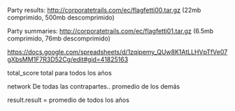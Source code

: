 

Party results: http://corporatetrails.com/ec/flagfetti00.tar.gz (22mb
comprimido, 500mb descomprimido)

Party summaries: http://corporatetrails.com/ec/flagfetti01.tar.gz (6.5mb
comprimido, 76mb descomprimido)


https://docs.google.com/spreadsheets/d/1zqipemy_QUw8K1AtLLHVpTfVe07gXbsMM1F7R3D52Cg/edit#gid=41825163



total_score
total para todos los años

network
De todas las contrapartes.. promedio de los demás

result.result = promedio de todos los años



